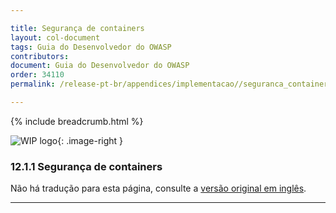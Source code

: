 ```yaml
---

title: Segurança de containers
layout: col-document
tags: Guia do Desenvolvedor do OWASP
contributors:
document: Guia do Desenvolvedor do OWASP
order: 34110
permalink: /release-pt-br/appendices/implementacao//seguranca_containers/

---
```


{% include breadcrumb.html %}

<style type="text/css">
.image-right {
  height: 180px;
  display: block;
  margin-left: auto;
  margin-right: auto;
  float: right;
}
</style>

![WIP logo](../../../assets/images/dg_wip.png "Trabalho em andamento"){: .image-right }

### 12.1.1 Segurança de containers

Não há tradução para esta página, consulte a [versão original em inglês][release40101].

----

[release40101]: https://github.com/OWASP/www-project-developer-guide/blob/main/draft/14-appendices/01-implementation-dos-donts/01-container-security.md
